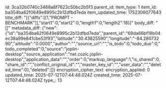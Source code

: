 id: 3ca32b0740c3468a8f7623c50bc2b5f3
parent_id: 
item_type: 1
item_id: ba354ba62f0649e8995c2b12dfbd7eda
item_updated_time: 1752306077643
title_diff: "[{\"diffs\":[[1,\"PROMPT - BENCHMARK\"]],\"start1\":0,\"start2\":0,\"length1\":0,\"length2\":18}]"
body_diff: "[]"
metadata_diff: {"new":{"id":"ba354ba62f0649e8995c2b12dfbd7eda","parent_id":"69da66bf18b04ec38a99e841cbe53f93","latitude":"30.43825590","longitude":"-84.28073290","altitude":"0.0000","author":"","source_url":"","is_todo":0,"todo_due":0,"todo_completed":0,"source":"joplin-desktop","source_application":"net.cozic.joplin-desktop","application_data":"","order":0,"markup_language":1,"is_shared":0,"share_id":"","conflict_original_id":"","master_key_id":"","user_data":"","deleted_time":0},"deleted":[]}
encryption_cipher_text: 
encryption_applied: 0
updated_time: 2025-07-12T07:44:48.024Z
created_time: 2025-07-12T07:44:48.024Z
type_: 13